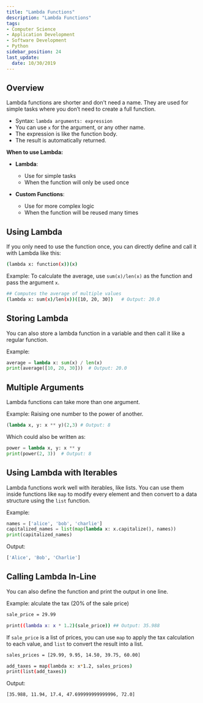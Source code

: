 ```yaml
---
title: "Lambda Functions"
description: "Lambda Functions"
tags: 
- Computer Science
- Application Development
- Software Development
- Python
sidebar_position: 24
last_update:
  date: 10/30/2019
---
```



## Overview

Lambda functions are shorter and don't need a name. They are used for simple tasks where you don’t need to create a full function. 

- Syntax: `lambda arguments: expression`  
- You can use `x` for the argument, or any other name.  
- The expression is like the function body.
- The result is automatically returned.  

**When to use Lambda:** 

- **Lambda**: 
  - Use for simple tasks
  - When the function will only be used once
  
- **Custom Functions**: 
  - Use for more complex logic 
  - When the function will be reused many times


## Using Lambda

If you only need to use the function once, you can directly define and call it with Lambda like this:

```bash
(lambda x: function(x))(x)
```

Example: To calculate the average, use `sum(x)/len(x)` as the function and pass the argument `x`.

```bash
## Computes the average of multiple values
(lambda x: sum(x)/len(x))([10, 20, 30])   # Output: 20.0
```

## Storing Lambda 

You can also store a lambda function in a variable and then call it like a regular function.

Example:

```python
average = lambda x: sum(x) / len(x)
print(average([10, 20, 30]))  # Output: 20.0
```

## Multiple Arguments  

Lambda functions can take more than one argument. 

Example: Raising one number to the power of another.

```python
(lambda x, y: x ** y)(2,3) # Output: 8
```

Which could also be written as: 

```python
power = lambda x, y: x ** y
print(power(2, 3))  # Output: 8
```

## Using Lambda with Iterables  

Lambda functions work well with iterables, like lists. You can use them inside functions like `map` to modify every element and then convert to a data structure using the `list` function.

Example:

```python
names = ['alice', 'bob', 'charlie']
capitalized_names = list(map(lambda x: x.capitalize(), names))
print(capitalized_names)  
```

Output:

```python
['Alice', 'Bob', 'Charlie']
```


## Calling Lambda In-Line 

You can also define the function and print the output in one line.

Example: alculate the tax (20% of the sale price)

```bash
sale_price = 29.99

print((lambda x: x * 1.2)(sale_price)) ## Output: 35.988
```

If `sale_price` is a list of prices, you can use `map` to apply the tax calculation to each value, and `list` to convert the result into a list.

```bash
sales_prices = [29.99, 9.95, 14.50, 39.75, 60.00]

add_taxes = map(lambda x: x*1.2, sales_prices)
print(list(add_taxes))
```

Output:

```bash
[35.988, 11.94, 17.4, 47.699999999999996, 72.0] 
```